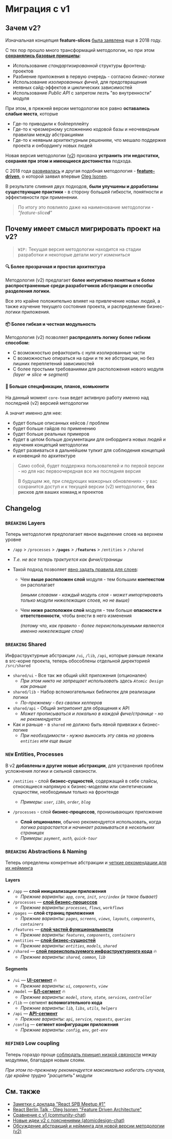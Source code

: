 # Миграция с v1

## Зачем v2?[​](#why-v2 "Прямая ссылка на этот заголовок")

Изначальная концепция **feature-slices** [была заявлена](https://t.me/feature_slices) еще в 2018 году.

С тех пор прошло много трансформаций методологии, но при этом **[сохранялись базовые принципы](https://feature-sliced.github.io/featureslices.dev/v1.0.html)**:

* Использование *стандартизированной* структуры фронтенд-проектов
* Разбиение приложения в первую очередь - согласно *бизнес-логике*
* Использование *изолированных фичей*, для предотвращения неявных сайд-эффектов и циклических зависимостей
* Использование *Public API* с запретом лезть "во внутренности" модуля

При этом, в прежней версии методологии все равно **оставались слабые места**, которые

* Где-то приводили к бойлерплейту
* Где-то к чрезмерному усложнению кодовой базы и неочевидным правилам между абстракциями
* Где-то к неявным архитектурным решениям, что мешало поддержке проекта и онбордингу новых людей

Новая версия методологии ([v2](https://github.com/feature-sliced/documentation)) призвана **устранить эти недостатки, сохраняя при этом и имеющиеся достоинства** подхода.

С 2018 года [развивалась](https://github.com/kof/feature-driven-architecture/issues) и другая подобная методология - [**feature-driven**](https://github.com/feature-sliced/documentation/tree/rc/feature-driven), о которой заявил впервые [Oleg Isonen](https://github.com/kof).

В результате слияния двух подходов, **были улучшены и доработаны существующие практики** - в сторону большей гибкости, понятности и эффективности при применении.

> По итогу это повлияло даже на наименование методологии - *"feature-slice**d**"*

## Почему имеет смысл мигрировать проект на v2?[​](#why-does-it-make-sense-to-migrate-the-project-to-v2 "Прямая ссылка на этот заголовок")

> `WIP:` Текущая версия методологии находится на стадии разработки и некоторые детали *могут измениться*

#### 🔍 Более прозрачная и простая архитектура[​](#-more-transparent-and-simple-architecture "Прямая ссылка на этот заголовок")

Методология (v2) предлагает **более интуитивно понятные и более распространенные среди разработчиков абстракции и способы разделения логики.**

Все это крайне положительно влияет на привлечение новых людей, а также изучение текущего состояния проекта, и распределение бизнес-логики приложения.

#### 📦 Более гибкая и честная модульность[​](#-more-flexible-and-honest-modularity "Прямая ссылка на этот заголовок")

Методология (v2) позволяет **распределять логику более гибким способом:**

* С возможностью рефакторить с нуля изолированные части
* С возможностью опираться на одни и те же абстракции, но без лишних переплетений зависимостей
* С более простыми требованиями для расположения нового модуля *(layer => slice => segment)*

#### 🚀 Больше спецификации, планов, комьюнити[​](#-more-specifications-plans-community "Прямая ссылка на этот заголовок")

На данный момент `core-team` ведет активную работу именно над последней (v2) версией методологии

А значит именно для нее:

* будет больше описанных кейсов / проблем
* будет больше гайдов по применению
* будет больше реальных примеров
* будет в целом больше документации для онбординга новых людей и изучения концепций методологии
* будет развиваться в дальнейшем тулкит для соблюдения концепций и конвенций по архитектуре

> Само собой, будет поддержка пользователей и по первой версии - но для нас первоочередная все же последняя версия
>
> В будущем же, при следующих мажорных обновлениях - у вас сохранится доступ и к текущей версии (v2) методологии, **без рисков для ваших команд и проектов**

## Changelog[​](#changelog "Прямая ссылка на этот заголовок")

### `BREAKING` Layers[​](#breaking-layers "Прямая ссылка на этот заголовок")

Теперь методология предполагает явное выделение слоев на верхнем уровне

* `/app` > `/processes` > **`/pages`** > **`/features`** > `/entities` > `/shared`

* *Т.е. не все теперь трактуется как фичи/страницы*

* Такой подход позволяет [явно задать правила для слоев](https://t.me/atomicdesign/18708):

  <!-- -->

  * Чем **выше расположен слой** модуля - тем большим **контекстом** он располагает

    *(иными словами - каждый модуль слоя - может импортировать только модули нижележащих слоев, но не выше)*

  * Чем **ниже расположен слой** модуля - тем больше **опасности и ответственности**, чтобы внести в него изменения

    *(потому что, как правило - более переиспользуемыми являются именно нижележащие слои)*

### `BREAKING` Shared[​](#breaking-shared "Прямая ссылка на этот заголовок")

Инфраструктурные абстракции `/ui`, `/lib`, `/api`, которые раньше лежали в src-корне проекта, теперь обособлены отдельной директорией `/src/shared`

* `shared/ui` - Все так же общий uikit приложения (опционален)
  <!-- -->
  * *При этом никто не запрещает использовать здесь `Atomic Design` как раньше*
* `shared/lib` - Набор вспомогательных библиотек для реализации логики
  <!-- -->
  * *По-прежнему - без свалки хелперов*
* `shared/api` - Общий энтрипоинт для обращения к API
  <!-- -->
  * *Может прописываться и локально в каждой фиче/странице - но не рекомендуется*
* Как и раньше - в `shared` не должно быть явной привязки к бизнес-логике
  <!-- -->
  * *При необходимости - нужно выносить эту связь на уровень `entities` или еще выше*

### `NEW` Entities, Processes[​](#new-entities-processes "Прямая ссылка на этот заголовок")

В v2 **добавлены и другие новые абстракции**, для устранения проблем усложнения логики и сильной связности.

* `/entities` - слой **бизнес-сущностей**, содержащий в себе слайсы, относящиеся напрямую к бизнес-моделям или синтетическим сущностям, необходимым только на фронтенде
  <!-- -->
  * *Примеры: `user`, `i18n`, `order`, `blog`*

* `/processes` - слой **бизнес-процессов**, пронизывающих приложение

  <!-- -->

  * **Слой опционален**, обычно рекомендуется использовать, когда *логика разрастается и начинает размываться в нескольких страницах*
  * *Примеры: `payment`, `auth`, `quick-tour`*

### `BREAKING` Abstractions & Naming[​](#breaking-abstractions--naming "Прямая ссылка на этот заголовок")

Теперь определены конкретные абстракции и [четкие рекомендации для их нейминга](/documentation/ru/docs/about/understanding/naming.md)

#### Layers[​](#layers "Прямая ссылка на этот заголовок")

* `/app` — **слой инициализации приложения**
  * *Прежние варианты: `app`, `core`, `init`, `src/index` (и такое бывает)*
* `/processes` — [**слой бизнес-процессов**](https://github.com/feature-sliced/documentation/discussions/20)
  * *Прежние варианты: `processes`, `flows`, `workflows`*
* `/pages` — **слой страниц приложения**
  * *Прежние варианты: `pages`, `screens`, `views`, `layouts`, `components`, `containers`*
* `/features` — [**слой частей функциональности**](https://github.com/feature-sliced/documentation/discussions/23)
  * *Прежние варианты: `features`, `components`, `containers`*
* `/entities` — [**слой бизнес-сущностей**](https://github.com/feature-sliced/documentation/discussions/18#discussioncomment-422649)
  * *Прежние варианты: `entities`, `models`, `shared`*
* `/shared` — [**слой переиспользуемого инфраструктурного кода**](https://github.com/feature-sliced/documentation/discussions/31#discussioncomment-453020) 🔥
  <!-- -->
  * *Прежние варианты: `shared`, `common`, `lib`*

#### Segments[​](#segments "Прямая ссылка на этот заголовок")

* `/ui` — [**UI-сегмент**](https://github.com/feature-sliced/documentation/discussions/31#discussioncomment-453132) 🔥
  <!-- -->
  * *Прежние варианты: `ui`, `components`, `view`*
* `/model` — [**БЛ-сегмент**](https://github.com/feature-sliced/documentation/discussions/31#discussioncomment-472645) 🔥
  <!-- -->
  * *Прежние варианты: `model`, `store`, `state`, `services`, `controller`*
* `/lib` — сегмент **вспомогательного кода**
  * *Прежние варианты: `lib`, `libs`, `utils`, `helpers`*
* `/api` — [**API-сегмент**](https://github.com/feature-sliced/documentation/discussions/66)
  * *Прежние варианты: `api`, `service`, `requests`, `queries`*
* `/config` — **сегмент конфигурации приложения**
  * *Прежние варианты: `config`, `env`, `get-env`*

### `REFINED` Low coupling[​](#refined-low-coupling "Прямая ссылка на этот заголовок")

Теперь гораздо проще [соблюдать принцип низкой связности](/documentation/ru/docs/reference/slices-segments.md#zero-coupling-high-cohesion) между модулями, благодаря новым слоям.

*При этом по-прежнему рекомендуется максимально избегать случаев, где крайне трудно "расцепить" модули*

## См. также[​](#see-also "Прямая ссылка на этот заголовок")

* [Заметки с доклада "React SPB Meetup #1"](https://t.me/feature_slices)
* [React Berlin Talk - Oleg Isonen "Feature Driven Architecture"](https://www.youtube.com/watch?v=BWAeYuWFHhs)
* [Сравнение с v1 (community-chat)](https://t.me/feature_sliced/493)
* [Новые идеи v2 с пояснениями (atomicdesign-chat)](https://t.me/atomicdesign/18708)
* [Обсуждение абстракций и нейминга для новой версии методологии (v2)](https://github.com/feature-sliced/documentation/discussions/31)
